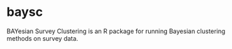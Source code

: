 # baysc
 BAYesian Survey Clustering is an R package for running Bayesian clustering methods on survey data.
